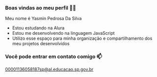 ### Boas vindas ao meu perfil 💙💙

Meu nome é Yasmin Pedrosa Da Silva

- Estou estudando na Alura
- Estou me desenvolvendo na linguagem JavaScript
- Utilizo esse espaço para minha organização e compartilhamento dos meu projetos desenvolvidos
  
### Você pode entrar em contato comigo 📫

00001136058187sp@al.educacao.sp.gov.br
